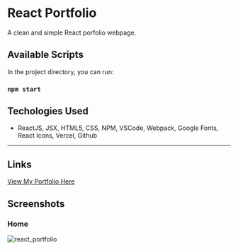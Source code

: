 # React Portfolio

A clean and simple React porfolio webpage.

## Available Scripts

In the project directory, you can run:

### `npm start`

## Techologies Used

- ReactJS, JSX, HTML5, CSS, NPM, VSCode, Webpack, Google Fonts, React Icons, Vercel, Github 

---
## Links

[View My Portfolio Here](https://react-portfolio-oojujwlis-jasih.vercel.app/)

## Screenshots

### Home

![react_portfolio](https://user-images.githubusercontent.com/57278438/203172439-889b0a44-5c53-4dc4-aecc-64eeb85f7ad4.png)
